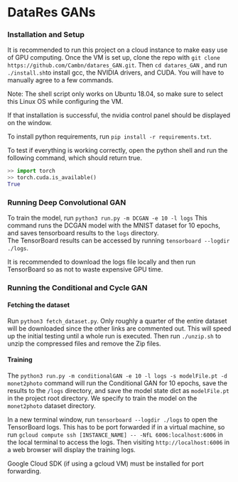# DataRes GANs


### Installation and Setup

It is recommended to run this project on a cloud instance to make easy use of GPU computing.  Once the VM is set up, clone
the repo with ```git clone https://github.com/Cambn/datares_GAN.git```.  Then ```cd datares_GAN``` , 
and run ```./install.sh```to install gcc, the NVIDIA drivers, and CUDA.  You will have to manually agree 
to a few commands.  

Note: The shell script only works on Ubuntu 18.04, so make sure to select this Linux OS while
configuring the VM.

If that installation is successful, the nvidia control panel should be displayed on the window.  

To install python requirements, run ```pip install -r requirements.txt```.  

To test if everything is working correctly, open the python shell and run the following command, which should return
true.
```python
>> import torch
>> torch.cuda.is_available()
True
```

### Running Deep Convolutional GAN
To train the model, run 
```python3 run.py -m DCGAN -e 10 -l logs```
This command runs the DCGAN model with the MNIST dataset for 10 epochs, 
and saves tensorboard results to the ```logs``` directory.  
The
TensorBoard results can be accessed by running ```tensorboard --logdir ./logs```.

It is recommended to download the logs file locally and then run TensorBoard so as not to waste expensive GPU time.

### Running the Conditional and Cycle GAN

#### Fetching the dataset 
Run ```python3 fetch_dataset.py```.  Only roughly a quarter of the entire dataset will be downloaded since the other 
links are commented out.  This will speed up the initial testing until a whole run is executed.  Then run 
```./unzip.sh``` to unzip the compressed files and remove the Zip files.

#### Training
The ```python3 run.py -m conditionalGAN -e 10 -l logs -s modelFile.pt -d monet2photo``` command will run the Conditional GAN for 10 epochs, 
save the results to the ```/logs``` directory, and save the model state dict as ```modelFile.pt``` in the project root
directory.  We specify to train the model on the ```monet2photo``` dataset directory.  

In a new terminal window, run ```tensorboard --logdir ./logs``` to open the TensorBoard logs.  This has to be 
port forwarded if in a virtual machine, so run ```gcloud compute ssh [INSTANCE_NAME] -- -NfL 6006:localhost:6006```
in the local terminal to access the logs. Then visiting ```http://localhost:6006``` in a web browser 
will display the training logs.  

Google Cloud SDK (if using a gcloud VM) must be installed for port forwarding.  
